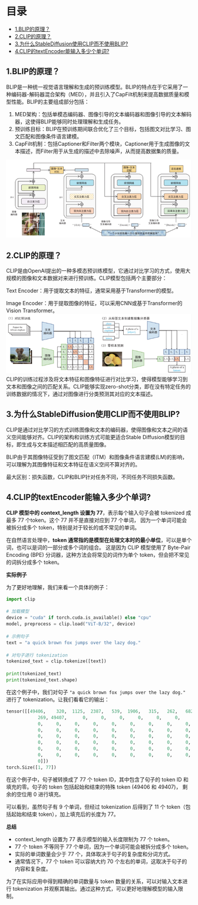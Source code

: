 # 目录

- [1.BLIP的原理？](#1.BLIP的原理？)
- [2.CLIP的原理？](#2.CLIP的原理？)
- [3.为什么StableDiffusion使用CLIP而不使用BLIP?](#3.为什么StableDiffusion使用CLIP而不使用BLIP?)
- [4.CLIP的textEncoder能输入多少个单词?](#4.CLIP的textEncoder能输入多少个单词?)

<h2 id="1.BLIP的原理？">1.BLIP的原理？</h2>

BLIP是一种统一视觉语言理解和生成的预训练模型。BLIP的特点在于它采用了一种编码器-解码器混合架构（MED），并且引入了CapFilt机制来提高数据质量和模型性能。BLIP的主要组成部分包括：

1. MED架构：包括单模态编码器、图像引导的文本编码器和图像引导的文本解码器，这使得BLIP能够同时处理理解和生成任务。
2. 预训练目标：BLIP在预训练期间联合优化了三个目标，包括图文对比学习、图文匹配和图像条件语言建模。
3. CapFilt机制：包括Captioner和Filter两个模块，Captioner用于生成图像的文本描述，而Filter用于从生成的描述中去除噪声，从而提高数据集的质量。

![](./imgs/BLIP.png)

<h2 id="2.CLIP的原理？">2.CLIP的原理？</h2>

CLIP是由OpenAI提出的一种多模态预训练模型，它通过对比学习的方式，使用大规模的图像和文本数据对来进行预训练。CLIP模型包括两个主要部分：

Text Encoder：用于提取文本的特征，通常采用基于Transformer的模型。

Image Encoder：用于提取图像的特征，可以采用CNN或基于Transformer的Vision Transformer。
![](./imgs/CLIP.png)
CLIP的训练过程涉及将文本特征和图像特征进行对比学习，使得模型能够学习到文本和图像之间的匹配关系。CLIP能够实现zero-shot分类，即在没有特定任务的训练数据的情况下，通过对图像进行分类预测其对应的文本描述。

<h2 id="3.为什么StableDiffusion使用CLIP而不使用BLIP?">3.为什么StableDiffusion使用CLIP而不使用BLIP? </h2>

CLIP是通过对比学习的方式训练图像和文本的编码器，使得图像和文本之间的语义空间能够对齐。CLIP的架构和训练方式可能更适合Stable Diffusion模型的目标，即生成与文本描述相匹配的高质量图像。

BLIP由于其图像特征受到了图文匹配（ITM）和图像条件语言建模(LM)的影响，可以理解为其图像特征和文本特征在语义空间不算对齐的。

最大区别：损失函数，CLIP和BLIP针对任务不同，不同任务不同损失函数。


<h2 id="4.CLIP的textEncoder能输入多少个单词?">4.CLIP的textEncoder能输入多少个单词?</h2>

**CLIP 模型中的 context_length 设置为 77**，表示每个输入句子会被 tokenized 成最多 77 个token。这个 77 并不是直接对应到 77 个单词，
因为一个单词可能会被拆分成多个 token，特别是对于较长的或不常见的单词。

在自然语言处理中，**token 通常指的是模型在处理文本时的最小单位**，可以是单个词，也可以是词的一部分或多个词的组合。
这是因为 CLIP 模型使用了 Byte-Pair Encoding (BPE) 分词器，这种方法会将常见的词作为单个 token，但会把不常见的词拆分成多个 token。

**实际例子**

为了更好地理解，我们来看一个具体的例子：

```Python
import clip

# 加载模型
device = "cuda" if torch.cuda.is_available() else "cpu"
model, preprocess = clip.load("ViT-B/32", device)

# 示例句子
text = "a quick brown fox jumps over the lazy dog."

# 对句子进行 tokenization
tokenized_text = clip.tokenize([text])

print(tokenized_text)
print(tokenized_text.shape)
```

在这个例子中，我们对句子 `"a quick brown fox jumps over the lazy dog."` 进行了 tokenization。让我们看看它的输出：

```Python
tensor([[49406,    320,  1125,  2387,   539,  1906,   315,   262,   682,  1377,
            269, 49407,      0,     0,     0,     0,     0,     0,     0,     0,
            0,     0,     0,     0,     0,     0,     0,     0,     0,     0,
            0,     0,     0,     0,     0,     0,     0,     0,     0,     0,
            0,     0,     0,     0,     0,     0,     0,     0,     0,     0,
            0,     0,     0,     0,     0,     0,     0,     0,     0,     0,
            0,     0,     0,     0,     0,     0,     0,     0,     0,     0,
            0,     0,     0,     0,     0,     0,     0,     0,     0,     0,
            0]])
torch.Size([1, 77])
```

在这个例子中，句子被转换成了 77 个 token ID，其中包含了句子的 token ID 和填充的零。句子的 token 包括起始和结束的特殊 token (49406 和 49407)，
剩余的空位用 0 进行填充。

可以看到，虽然句子有 9 个单词，但经过 tokenization 后得到了 11 个 token（包括起始和结束 token），加上填充后的长度为 77。

**总结**

- context_length 设置为 77 表示模型的输入长度限制为 77 个 token。
- 77 个 token 不等同于 77 个单词，因为一个单词可能会被拆分成多个 token。
- 实际的单词数量会少于 77 个，具体取决于句子的复杂度和分词方式。
- 通常情况下，77 个 token 可以容纳大约 70 个左右的单词，这取决于句子的内容和复杂度。

为了在实际应用中得到精确的单词数量与 token 数量的关系，可以对输入文本进行 tokenization 并观察其输出。通过这种方式，可以更好地理解模型的输入限制。

